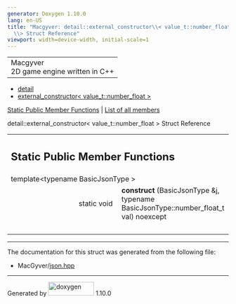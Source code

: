 ```yaml
---
generator: Doxygen 1.10.0
lang: en-US
title: "Macgyver: detail::external_constructor\\< value_t::number_float
  \\> Struct Reference"
viewport: width=device-width, initial-scale=1
---
```


<div id="top">

<div id="titlearea">

<table data-cellspacing="0" data-cellpadding="0">
<colgroup>
<col style="width: 100%" />
</colgroup>
<tbody>
<tr id="projectrow" class="odd">
<td id="projectalign"><div id="projectname">
Macgyver
</div>
<div id="projectbrief">
2D game engine written in C++
</div></td>
</tr>
</tbody>
</table>

</div>

<div id="main-nav">

</div>

<div id="nav-path" class="navpath">

- <a href="namespacedetail.html" class="el">detail</a>
- <a
  href="structdetail_1_1external__constructor_3_01value__t_1_1number__float_01_4.html"
  class="el">external_constructor&lt; value_t::number_float &gt;</a>

</div>

</div>

<div class="header">

<div class="summary">

[Static Public Member Functions](#pub-static-methods) \| [List of all
members](structdetail_1_1external__constructor_3_01value__t_1_1number__float_01_4-members.html)

</div>

<div class="headertitle">

<div class="title">

detail::external_constructor\< value_t::number_float \> Struct Reference

</div>

</div>

</div>

<div class="contents">

<table class="memberdecls">
<colgroup>
<col style="width: 50%" />
<col style="width: 50%" />
</colgroup>
<tbody>
<tr class="odd heading">
<td colspan="2"><h2 id="static-public-member-functions"
class="groupheader"><span id="pub-static-methods"></span> Static Public
Member Functions</h2></td>
</tr>
<tr id="r_abcbcc013be63052753fa88dfd78a1a41"
class="even memitem:abcbcc013be63052753fa88dfd78a1a41">
<td colspan="2" class="memTemplParams"><span
id="abcbcc013be63052753fa88dfd78a1a41"></span> template&lt;typename
BasicJsonType &gt;</td>
</tr>
<tr class="odd memitem:abcbcc013be63052753fa88dfd78a1a41">
<td class="memTemplItemLeft" style="text-align: right;"
data-valign="top">static void </td>
<td class="memTemplItemRight"
data-valign="bottom"><strong>construct</strong> (BasicJsonType &amp;j,
typename BasicJsonType::number_float_t val) noexcept</td>
</tr>
<tr class="even separator:abcbcc013be63052753fa88dfd78a1a41">
<td colspan="2" class="memSeparator"> </td>
</tr>
</tbody>
</table>

------------------------------------------------------------------------

The documentation for this struct was generated from the following file:

- MacGyver/<a href="json_8hpp_source.html" class="el">json.hpp</a>

</div>

------------------------------------------------------------------------

<span class="small">Generated
by [<img src="doxygen.svg" class="footer" width="104" height="31"
alt="doxygen" />](https://www.doxygen.org/index.html) 1.10.0</span>
